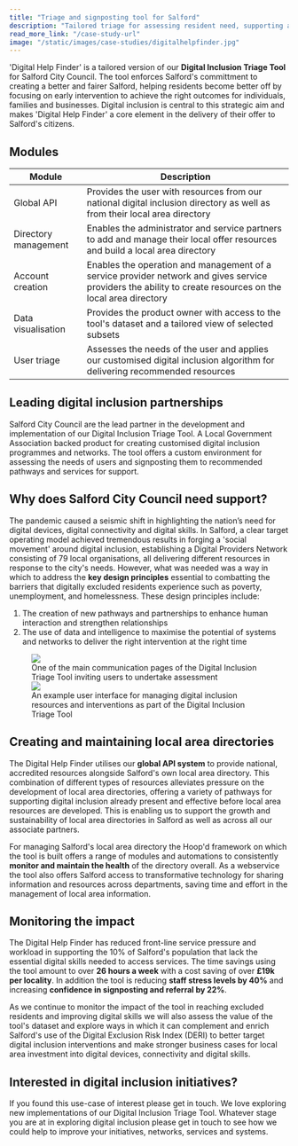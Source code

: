```yaml
---
title: "Triage and signposting tool for Salford"
description: "Tailored triage for assessing resident need, supporting a place-based approach to digital inclusion."
read_more_link: "/case-study-url"
image: "/static/images/case-studies/digitalhelpfinder.jpg"
---
```


'Digital Help Finder' is a tailored version of our **Digital Inclusion Triage Tool** for Salford City Council. The tool enforces Salford's committment to creating a better and fairer Salford, helping residents become better off by focusing on early intervention to achieve the right outcomes for individuals, families and businesses. Digital inclusion is central to this strategic aim and makes 'Digital Help Finder' a core element in the delivery of their offer to Salford's citizens.  

<section>
  <h2>Modules</h2>
  <table>
    <thead>
      <tr>
<th>Module</th>
        <th>Description</th>
      </tr>
    </thead>
    <tbody>
      <tr>
        <td>Global API</td>
        <td>Provides the user with resources from our national digital inclusion directory as well as from their local area directory</td>
      </tr>
      <tr>
        <td>Directory management</td>
        <td>Enables the administrator and service partners to add and manage their local offer resources and build a local area directory</td>
      </tr>
      <tr>
        <td>Account creation</td>
        <td>Enables the operation and management of a service provider network and gives service providers the ability to create resources on the local area directory </td>
      </tr>
      <tr>
        <td>Data visualisation</td>
        <td>Provides the product owner with access to the tool's dataset and a tailored view of selected subsets</td>
      </tr>
      <tr>
        <td>User triage</td>
        <td>Assesses the needs of the user and applies our customised digital inclusion algorithm for delivering recommended resources</td>
      </tr>
    </tbody>
  </table>
</section>
          
Leading digital inclusion partnerships
---------------------------------------------------------------------------------------------------------------------------------
Salford City Council are the lead partner in the development and implementation of our Digital Inclusion Triage Tool. A Local Government Association backed product for creating customised digital inclusion programmes and networks. The tool offers a custom environment for assessing the needs of users and signposting them to recommended pathways and services for support. 

Why does Salford City Council need support?
---------------------------------------------------------------------------------------------------------------------------------

The pandemic caused a seismic shift in highlighting the nation’s need for digital devices, digital connectivity and digital skills. In Salford, a clear target operating model achieved tremendous results in forging a 'social movement' around digital inclusion, establishing a Digital Providers Network consisting of 79 local organisations, all delivering different resources in response to the city's needs. However, what was needed was a way in which to address the **key design principles** essential to combatting the barriers that digitally excluded residents experience such as poverty, unemployment, and homelessness. These design principles include:

1. The creation of new pathways and partnerships to enhance human interaction and strengthen relationships
2. The use of data and intelligence to maximise the potential of systems and networks to deliver the right intervention at the right time

 <figure>
  <img src="{{ '/static/images/use-cases/dynamicinfoenvironments_01.png' | url }}" />
  <figcaption>
    One of the main communication pages of the Digital Inclusion Triage Tool inviting users to undertake assessment
  </figcaption>
   <img src="{{ '/static/images/use-cases/dynamicinfoenvironments_02.png' | url }}" />
  <figcaption>
    An example user interface for managing digital inclusion resources and interventions as part of the Digital Inclusion Triage Tool
  </figcaption>
</figure>

Creating and maintaining local area directories
---------------------------------------------------------------------------------------------------------------------------------

The Digital Help Finder utilises our **global API system** to provide national, accredited resources alongside Salford's own local area directory. This combination of different types of resources alleviates pressure on the development of local area directories, offering a variety of pathways for supporting digital inclusion already present and effective before local area resources are developed. This is enabling us to support the growth and sustainability of local area directories in Salford as well as across all our associate partners. 

For managing Salford's local area directory the Hoop'd framework on which the tool is built offers a range of modules and automations to consistently **monitor and maintain the health** of the directory overall. As a webservice the tool also offers Salford access to transformative technology for sharing information and resources across departments, saving time and effort in the management of local area information. 

Monitoring the impact
---------------------------------------------------------------------------------------------------------------------------------
The Digital Help Finder has reduced front-line service pressure and workload in supporting the 10% of Salford's population that lack the essential digital skills needed to access services. The time savings using the tool amount to over **26 hours a week** with a cost saving of over **£19k per locality**. In addition the tool is reducing **staff stress levels by 40%** and increasing **confidence in signposting and referral by 22%**.

As we continue to monitor the impact of the tool in reaching excluded residents and improving digital skills we will also assess the value of the tool's dataset and explore ways in which it can complement and enrich Salford's use of the Digital Exclusion Risk Index (DERI) to better target digital inclusion interventions and make stronger business cases for local area investment into digital devices, connectivity and digital skills.  

Interested in digital inclusion initiatives?
---------------------------------------------------------------------------------------------------------------------------------
If you found this use-case of interest please get in touch. We love exploring new implementations of our Digital Inclusion Triage Tool. Whatever stage you are at in exploring digital inclusion please get in touch to see how we could help to improve your initiatives, networks, services and systems. 
